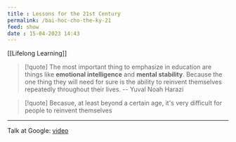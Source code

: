 ```yaml
---
title : Lessons for the 21st Century
permalink: /bai-hoc-cho-the-ky-21
feed: show
date : 15-04-2023 14:43
---
```


[[Lifelong Learning]]

> [!quote]
> The most important thing to emphasize in education are things like **emotional intelligence** and **mental stability**. Because the one thing they will need for sure is the ability to reinvent themselves repeatedly throughout their lives. -- Yuval Noah Harazi

> [!quote] Becasue, at least beyond a certain age, it's very difficult for people to reinvent themselves


---
Talk at Google: [video](https://www.youtube.com/watch?v=Bw9P_ZXWDJU&ab_channel=TalksatGoogle)
